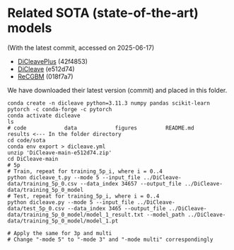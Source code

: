 # Related SOTA (state-of-the-art) models 
(With the latest commit, accessed on 2025-06-17)
- [DiCleavePlus](https://github.com/MGuard0303/DiCleavePlus) (42f4853)
- [DiCleave](https://github.com/MGuard0303/DiCleave) (e512d74)
- [ReCGBM](https://github.com/ryuu90/ReCGBM) (018f7a7)

We have downloaded their latest version (commit) and placed in this folder.

```
conda create -n dicleave python=3.11.3 numpy pandas scikit-learn pytorch -c conda-forge -c pytorch
conda activate dicleave
ls
# code            data            figures         README.md       results <--- In the folder directory
cd code/sota
conda env export > dicleave.yml
unzip 'DiCleave-main-e512d74.zip'
cd DiCleave-main
# 5p
# Train, repeat for training_5p_i, where i = 0..4
python dicleave_t.py --mode 5 --input_file ../DiCleave-data/training_5p_0.csv --data_index 34657 --output_file ../DiCleave-data/training_5p_0_model
# Test, repeat for training_5p_i, where i = 0..4
python dicleave.py --mode 5 --input_file ../DiCleave-data/test_5p_0.csv --data_index 3465 --output_file ../DiCleave-data/training_5p_0_model/model_1_result.txt --model_path ../DiCleave-data/training_5p_0_model/model_1.pt

# Apply the same for 3p and multi
# Change "-mode 5" to "-mode 3" and "-mode multi" correspondingly 
```
